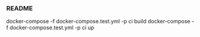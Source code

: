 ### README

docker-compose -f docker-compose.test.yml -p ci build
docker-compose -f docker-compose.test.yml -p ci up

